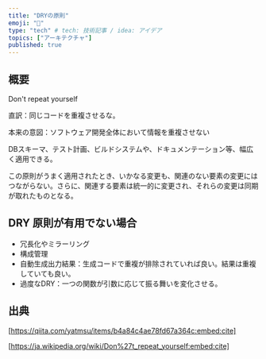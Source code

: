 ```yaml
---
title: "DRYの原則"
emoji: "📑"
type: "tech" # tech: 技術記事 / idea: アイデア
topics: ["アーキテクチャ"]
published: true
---
```


## 概要
Don't repeat yourself

直訳：同じコードを重複させるな。

本来の意図：ソフトウェア開発全体において情報を重複させない

DBスキーマ、テスト計画、ビルドシステムや、ドキュメンテーション等、幅広く適用できる。

この原則がうまく適用されたとき、いかなる変更も、関連のない要素の変更にはつながらない。さらに、関連する要素は統一的に変更され、それらの変更は同期が取れたものとなる。


## DRY 原則が有用でない場合
* 冗長化やミラーリング
* 構成管理
* 自動生成出力結果：生成コードで重複が排除されていれば良い。結果は重複していても良い。
* 過度なDRY：一つの関数が引数に応じて振る舞いを変化させる。

## 出典

[https://qiita.com/yatmsu/items/b4a84c4ae78fd67a364c:embed:cite]

[https://ja.wikipedia.org/wiki/Don%27t_repeat_yourself:embed:cite]

